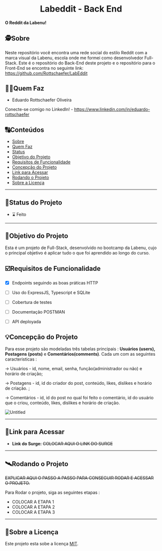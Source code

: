 <h1 align="center">
     Labeddit - Back End
</h1>

<h4 align="left">
    O Reddit da Labenu! 
</h4>


##  🕵Sobre

Neste repositório você encontra uma rede social do estilo Reddit com a marca visual da Labenu, escola onde me formei como desenvolvedor Full-Stack. Este é o repositório do Back-End deste projeto e o repositório para o Front-End se encontra no seguinte link: https://github.com/Rottschaefer/LabEddit


##  👩🏾Quem Faz 

- Eduardo Rottschaefer Oliveira

Conecte-se comigo no LinkedIn! - https://www.linkedin.com/in/eduardo-rottschaefer

##  🔠Conteúdos

<!--ts-->
   * [Sobre](#sobre)
   * [Quem Faz](#-quem-faz)
   * [Status](#status)
   * [Objetivo do Projeto](#objetivo-do-projeto)
   * [Requisitos de Funcionalidade](#requisitos-de-funcionalidade)
   * [Concepção do Projeto](#concepcao-do-projeto)
   * [Link para Acessar](#link-para-acessar)
   * [Rodando o Projeto](#rodando-o-projeto)
   * [Sobre a Licença](#sobre-a-licença)
<!--te-->


---
##  🧭Status do Projeto

 - ⌛ Feito

---

##  🎯Objetivo do Projeto

Esta é um projeto de Full-Stack, desenvolvido no bootcamp da Labenu, cujo o principal objetivo é aplicar tudo o que foi aprendido ao longo do curso.




## ☑️Requisitos de Funcionalidade

- [x] Endpoints seguindo as boas práticas HTTP
- [ ] Uso do ExpressJS, Typescript e SQLite
- [ ] Cobertura de testes
- [ ] Documentação POSTMAN
- [ ] API deployada


## 💡Concepção do Projeto

Para esse projeto são modeladas três tabelas principais : **Usuários (users), Postagens (posts)** e **Comentários(comments)**.  Cada um com as seguintes caracteristicas :

→ Usuários -  id, nome, email, senha, função(administrador ou não) e horário de criação;

→ Postagens - id, id do criador do post, conteúdo, likes, dislikes e horário de criação. ;

→ Comentários - id, id do post no qual foi feito o comentário, id do usuário que o criou, conteúdo, likes, dislikes e horário de criação.

![Untitled](./dataBaseModel)


---

## 🔗Link para Acessar

- **Link do Surge:** ~~COLOCAR AQUI O LINK DO SURGE~~

---


## 🛰Rodando o Projeto

~~EXPLICAR AQUI O PASSO A PASSO PARA CONSEGUIR RODAR E ACESSAR O PROJETO.~~

Para Rodar o projeto, siga as seguintes etapas :

- COLOCAR A ETAPA 1
- COLOCAR A ETAPA 2
- COLOCAR A ETAPA 3


---

## 📝Sobre a Licença

Este projeto esta sobe a licença [MIT](./LICENSE).
